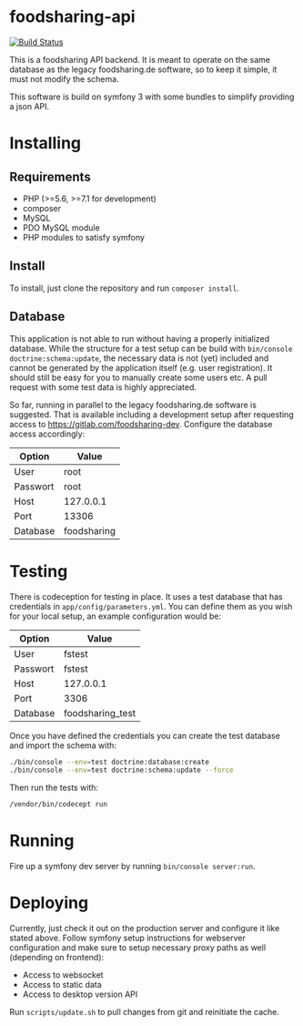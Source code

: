 # foodsharing-api

[![Build Status](https://travis-ci.org/foodsharing-dev/foodsharing-api.svg?branch=master)](https://travis-ci.org/foodsharing-dev/foodsharing-api)

This is a foodsharing API backend. It is meant to operate on the same database as the legacy foodsharing.de software, so to keep it simple, it must not modify the schema.

This software is build on symfony 3 with some bundles to simplify providing a json API.

# Installing

## Requirements

* PHP (>=5.6, >=7.1 for development)
* composer
* MySQL
* PDO MySQL module
* PHP modules to satisfy symfony

## Install

To install, just clone the repository and run `composer install`.

## Database

This application is not able to run without having a properly initialized database. While the structure for a test setup can be build with `bin/console doctrine:schema:update`, the necessary data is not (yet) included and cannot be generated by the application itself (e.g. user registration). It should still be easy for you to manually create some users etc.
A pull request with some test data is highly appreciated.

So far, running in parallel to the legacy foodsharing.de software is suggested. That is available including a development setup after requesting access to https://gitlab.com/foodsharing-dev.
Configure the database access accordingly:

|Option|Value|
|----|----|
|User|root|
|Passwort|root|
|Host|127.0.0.1|
|Port|13306|
|Database|foodsharing|

# Testing

There is codeception for testing in place. It uses a test database that has credentials in `app/config/parameters.yml`. You can define them as you wish for your local setup, an example configuration would be:

|Option|Value|
|----|----|
|User|fstest|
|Passwort|fstest|
|Host|127.0.0.1|
|Port|3306|
|Database|foodsharing_test|

Once you have defined the credentials you can create the test database and import the schema with:

```bash
./bin/console --env=test doctrine:database:create
./bin/console --env=test doctrine:schema:update --force
```

Then run the tests with:

```bash
/vendor/bin/codecept run
```

# Running

Fire up a symfony dev server by running `bin/console server:run`.

# Deploying

Currently, just check it out on the production server and configure it like stated above.
Follow symfony setup instructions for webserver configuration and make sure to setup necessary proxy paths as well (depending on frontend):

 * Access to websocket
 * Access to static data
 * Access to desktop version API

Run `scripts/update.sh` to pull changes from git and reinitiate the cache.
